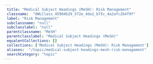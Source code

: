 ```yaml
--- 
 title: "Medical Subject Headings (MeSH): Risk Management" 
 classname:  "OWLClass_45904b29_572e_4da1_b75c_4a2afc2b4f9f" 
 label: "Risk Management" 
 subclassname: "null" 
 subclasslabel: "null" 
 parentclassname: "MeSH" 
 parentclasslabel: "Medical Subject Headings (MeSH)" 
 equalentCollections: [] 
 collections: ['Medical Subject Headings (MeSH): Risk Management']
 aliases:  "/topic/medical-subject-headings-mesh-risk-management"  
 searchCategory: "topic" 
---
```

